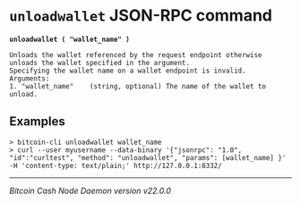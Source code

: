 `unloadwallet` JSON-RPC command
===============================

**`unloadwallet ( "wallet_name" )`**

```
Unloads the wallet referenced by the request endpoint otherwise unloads the wallet specified in the argument.
Specifying the wallet name on a wallet endpoint is invalid.
Arguments:
1. "wallet_name"    (string, optional) The name of the wallet to unload.
```

Examples
--------

```
> bitcoin-cli unloadwallet wallet_name
> curl --user myusername --data-binary '{"jsonrpc": "1.0", "id":"curltest", "method": "unloadwallet", "params": [wallet_name] }' -H 'content-type: text/plain;' http://127.0.0.1:8332/
```

***

*Bitcoin Cash Node Daemon version v22.0.0*
